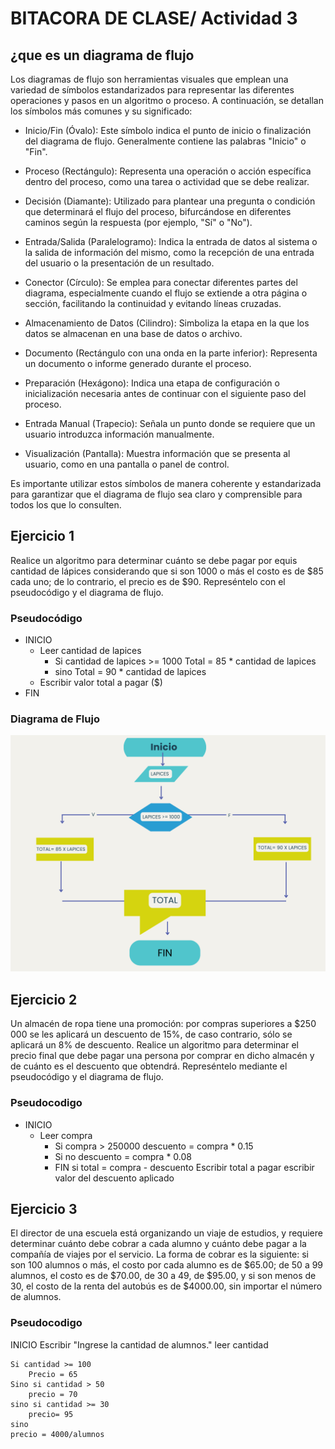
# BITACORA DE CLASE/ Actividad 3


## ¿que es un diagrama de flujo

Los diagramas de flujo son herramientas visuales que emplean una variedad de símbolos estandarizados para representar las diferentes operaciones y pasos en un algoritmo o proceso. A continuación, se detallan los símbolos más comunes y su significado:

- Inicio/Fin (Óvalo): Este símbolo indica el punto de inicio o finalización del diagrama de flujo. Generalmente contiene las palabras "Inicio" o "Fin".

- Proceso (Rectángulo): Representa una operación o acción específica dentro del proceso, como una tarea o actividad que se debe realizar.

- Decisión (Diamante): Utilizado para plantear una pregunta o condición que determinará el flujo del proceso, bifurcándose en diferentes caminos según la respuesta (por ejemplo, "Sí" o "No").

- Entrada/Salida (Paralelogramo): Indica la entrada de datos al sistema o la salida de información del mismo, como la recepción de una entrada del usuario o la presentación de un resultado.

- Conector (Círculo): Se emplea para conectar diferentes partes del diagrama, especialmente cuando el flujo se extiende a otra página o sección, facilitando la continuidad y evitando líneas cruzadas.

- Almacenamiento de Datos (Cilindro): Simboliza la etapa en la que los datos se almacenan en una base de datos o archivo.

- Documento (Rectángulo con una onda en la parte inferior): Representa un documento o informe generado durante el proceso.

- Preparación (Hexágono): Indica una etapa de configuración o inicialización necesaria antes de continuar con el siguiente paso del proceso.

- Entrada Manual (Trapecio): Señala un punto donde se requiere que un usuario introduzca información manualmente.

- Visualización (Pantalla): Muestra información que se presenta al usuario, como en una pantalla o panel de control.

Es importante utilizar estos símbolos de manera coherente y estandarizada para garantizar que el diagrama de flujo sea claro y comprensible para todos los que lo consulten. 


## Ejercicio 1
Realice un algoritmo para determinar cuánto se debe pagar por equis cantidad de lápices considerando que si son 1000 o más el costo es de $85 cada uno; de lo contrario, el precio es de $90. Represéntelo con el pseudocódigo y el diagrama de flujo.

### Pseudocódigo 

- INICIO
    - Leer cantidad de lapices 
        - Si cantidad de lapices >= 1000
            Total = 85 * cantidad de lapices 
        - sino 
            Total = 90 * cantidad de lapices 
    - Escribir valor total a pagar ($)
- FIN 

### Diagrama de Flujo 
 ![Imagen diagrama](../Imagenes/Diagrama_flujo1.png)

## Ejercicio 2

Un almacén de ropa tiene una promoción: por compras superiores a $250 000 se les aplicará un descuento de 15%, de caso contrario, sólo se aplicará un 8% de descuento. Realice un algoritmo para determinar el precio final que debe pagar una persona por comprar en dicho almacén y de cuánto es el descuento que obtendrá. Represéntelo mediante el pseudocódigo y el diagrama de flujo.

### Pseudocodigo 
- INICIO 
    - Leer compra 
        - Si compra > 250000 
            descuento = compra * 0.15
        - Si no
            descuento = compra * 0.08
        - FIN si 
        total = compra - descuento 
        Escribir total a pagar 
        escribir valor del descuento aplicado


## Ejercicio 3

El director de una escuela está organizando un viaje de estudios, y requiere determinar cuánto debe cobrar a cada alumno y cuánto debe pagar a la compañía de viajes por el servicio. La forma de cobrar es la siguiente: si son 100 alumnos o más, el costo por cada alumno es de $65.00; de 50 a 99 alumnos, el costo es de $70.00, de 30 a 49, de $95.00, y si son menos de 30, el costo de la renta del autobús es de $4000.00, sin importar el número de alumnos.

### Pseudocodigo 

INICIO
    Escribir "Ingrese la cantidad de alumnos."
    leer cantidad

    Si cantidad >= 100
        Precio = 65 
    Sino si cantidad > 50 
        precio = 70
    sino si cantidad >= 30
        precio= 95
    sino 
    precio = 4000/alumnos 
